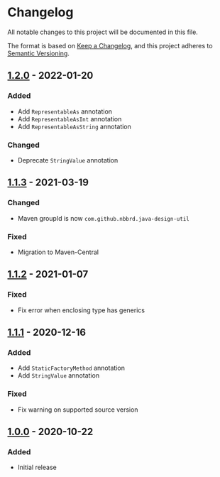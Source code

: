 # Changelog
All notable changes to this project will be documented in this file.

The format is based on [Keep a Changelog](https://keepachangelog.com/en/1.0.0/),
and this project adheres to [Semantic Versioning](https://semver.org/spec/v2.0.0.html).

## [1.2.0] - 2022-01-20

### Added
- Add `RepresentableAs` annotation
- Add `RepresentableAsInt` annotation
- Add `RepresentableAsString` annotation

### Changed
- Deprecate `StringValue` annotation

## [1.1.3] - 2021-03-19

### Changed
- Maven groupId is now `com.github.nbbrd.java-design-util`

### Fixed
- Migration to Maven-Central

## [1.1.2] - 2021-01-07

### Fixed
- Fix error when enclosing type has generics

## [1.1.1] - 2020-12-16

### Added
- Add `StaticFactoryMethod` annotation
- Add `StringValue` annotation

### Fixed
- Fix warning on supported source version

## [1.0.0] - 2020-10-22

### Added
- Initial release

[Unreleased]: https://github.com/nbbrd/java-design-util/compare/v1.2.0...HEAD
[1.2.0]: https://github.com/nbbrd/java-design-util/compare/v1.1.3...v1.2.0
[1.1.3]: https://github.com/nbbrd/java-design-util/compare/v1.1.2...v1.1.3
[1.1.2]: https://github.com/nbbrd/java-design-util/compare/v1.1.1...v1.1.2
[1.1.1]: https://github.com/nbbrd/java-design-util/compare/v1.0.0...v1.1.1
[1.0.0]: https://github.com/nbbrd/java-design-util/releases/tag/v1.0.0